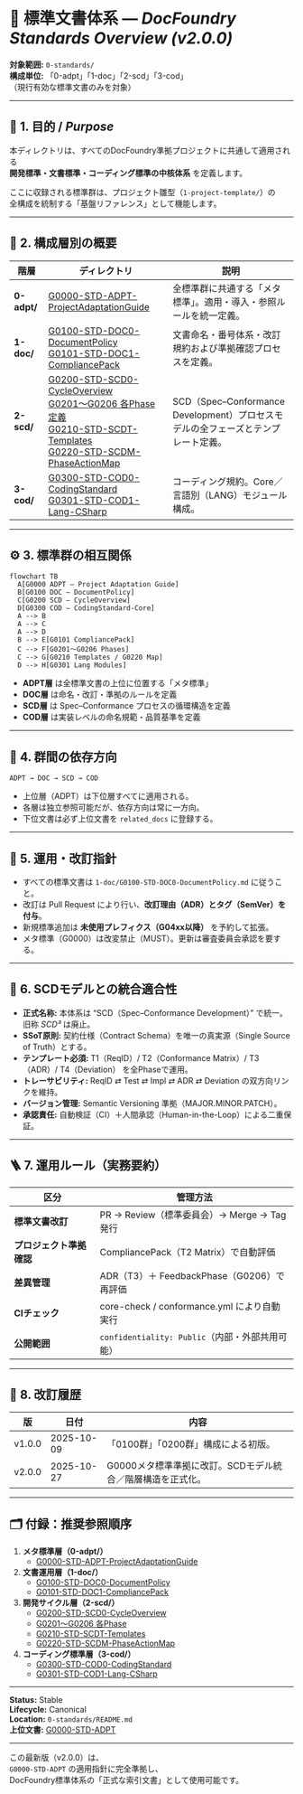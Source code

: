 # 📘 標準文書体系 — *DocFoundry Standards Overview (v2.0.0)*

**対象範囲:** `0-standards/`  
**構成単位:** 「0-adpt」「1-doc」「2-scd」「3-cod」  
（現行有効な標準文書のみを対象）

---

## 🧭 1. 目的 / *Purpose*
本ディレクトリは、すべてのDocFoundry準拠プロジェクトに共通して適用される  
**開発標準・文書標準・コーディング標準の中核体系** を定義します。  

ここに収録される標準群は、プロジェクト雛型（`1-project-template/`）の  
全構成を統制する「基盤リファレンス」として機能します。  

---

## 🧱 2. 構成層別の概要

| 階層 | ディレクトリ | 説明 |
|------|---------------|------|
| **0-adpt/** | [G0000-STD-ADPT-ProjectAdaptationGuide](0-adpt/G0000-STD-ADPT-ProjectAdaptationGuide.md) | 全標準群に共通する「メタ標準」。適用・導入・参照ルールを統一定義。 |
| **1-doc/** | [G0100-STD-DOC0-DocumentPolicy](1-doc/G0100-STD-DOC0-DocumentPolicy.md)<br>[G0101-STD-DOC1-CompliancePack](1-doc/G0101-STD-DOC1-CompliancePack.md) | 文書命名・番号体系・改訂規約および準拠確認プロセスを定義。 |
| **2-scd/** | [G0200-STD-SCD0-CycleOverview](2-scd/G0200-STD-SCD0-CycleOverview.md)<br>[G0201〜G0206 各Phase定義](2-scd/)<br>[G0210-STD-SCDT-Templates](2-scd/G0210-STD-SCDT-Templates.md)<br>[G0220-STD-SCDM-PhaseActionMap](2-scd/G0220-STD-SCDM-PhaseActionMap.md) | SCD（Spec–Conformance Development）プロセスモデルの全フェーズとテンプレート定義。 |
| **3-cod/** | [G0300-STD-COD0-CodingStandard](3-cod/G0300-STD-COD0-CodingStandard.md)<br>[G0301-STD-COD1-Lang-CSharp](3-cod/G0301-STD-COD1-Lang-CSharp.md) | コーディング規約。Core／言語別（LANG）モジュール構成。 |

---

## ⚙️ 3. 標準群の相互関係

```mermaid
flowchart TB
  A[G0000 ADPT – Project Adaptation Guide]
  B[G0100 DOC – DocumentPolicy]
  C[G0200 SCD – CycleOverview]
  D[G0300 COD – CodingStandard-Core]
  A --> B
  A --> C
  A --> D
  B --> E[G0101 CompliancePack]
  C --> F[G0201〜G0206 Phases]
  C --> G[G0210 Templates / G0220 Map]
  D --> H[G0301 Lang Modules]
```

- **ADPT層** は全標準文書の上位に位置する「メタ標準」  
- **DOC層** は命名・改訂・準拠のルールを定義  
- **SCD層** は Spec–Conformance プロセスの循環構造を定義  
- **COD層** は実装レベルの命名規範・品質基準を定義  

---

## 🔗 4. 群間の依存方向

```
ADPT → DOC → SCD → COD
```

- 上位層（ADPT）は下位層すべてに適用される。  
- 各層は独立参照可能だが、依存方向は常に一方向。  
- 下位文書は必ず上位文書を `related_docs` に登録する。  

---

## 🧩 5. 運用・改訂指針

- すべての標準文書は `1-doc/G0100-STD-DOC0-DocumentPolicy.md` に従うこと。  
- 改訂は Pull Request により行い、**改訂理由（ADR）とタグ（SemVer）を付与**。  
- 新規標準追加は **未使用プレフィクス（G04xx以降）** を予約して拡張。  
- メタ標準（G0000）は改変禁止（MUST）。更新は審査委員会承認を要する。  

---

## 🧭 6. SCDモデルとの統合適合性

- **正式名称:** 本体系は “SCD（Spec–Conformance Development）” で統一。旧称 *SCD³* は廃止。  
- **SSoT原則:** 契約仕様（Contract Schema）を唯一の真実源（Single Source of Truth）とする。  
- **テンプレート必須:** T1（ReqID）/ T2（Conformance Matrix）/ T3（ADR）/ T4（Deviation） を全Phaseで運用。  
- **トレーサビリティ:** ReqID ⇄ Test ⇄ Impl ⇄ ADR ⇄ Deviation の双方向リンクを維持。  
- **バージョン管理:** Semantic Versioning 準拠（MAJOR.MINOR.PATCH）。  
- **承認責任:** 自動検証（CI）＋人間承認（Human-in-the-Loop）による二重保証。  

---

## 🪜 7. 運用ルール（実務要約）

| 区分 | 管理方法 |
|------|-----------|
| **標準文書改訂** | PR → Review（標準委員会）→ Merge → Tag発行 |
| **プロジェクト準拠確認** | CompliancePack（T2 Matrix）で自動評価 |
| **差異管理** | ADR（T3）＋ FeedbackPhase（G0206）で再評価 |
| **CIチェック** | core-check / conformance.yml により自動実行 |
| **公開範囲** | `confidentiality: Public`（内部・外部共用可能） |

---

## 🧾 8. 改訂履歴

| 版 | 日付 | 内容 |
|----|------|------|
| v1.0.0 | 2025-10-09 | 「0100群」「0200群」構成による初版。 |
| v2.0.0 | 2025-10-27 | G0000メタ標準準拠に改訂。SCDモデル統合／階層構造を正式化。 |

---

## 🗂️ 付録：推奨参照順序

1. **メタ標準層（0-adpt/）**  
   - [G0000-STD-ADPT-ProjectAdaptationGuide](0-adpt/G0000-STD-ADPT-ProjectAdaptationGuide.md)
2. **文書運用層（1-doc/）**  
   - [G0100-STD-DOC0-DocumentPolicy](1-doc/G0100-STD-DOC0-DocumentPolicy.md)  
   - [G0101-STD-DOC1-CompliancePack](1-doc/G0101-STD-DOC1-CompliancePack.md)
3. **開発サイクル層（2-scd/）**  
   - [G0200-STD-SCD0-CycleOverview](2-scd/G0200-STD-SCD0-CycleOverview.md)  
   - [G0201〜G0206 各Phase](2-scd/)  
   - [G0210-STD-SCDT-Templates](2-scd/G0210-STD-SCDT-Templates.md)  
   - [G0220-STD-SCDM-PhaseActionMap](2-scd/G0220-STD-SCDM-PhaseActionMap.md)
4. **コーディング標準層（3-cod/）**  
   - [G0300-STD-COD0-CodingStandard](3-cod/G0300-STD-COD0-CodingStandard.md)  
   - [G0301-STD-COD1-Lang-CSharp](3-cod/G0301-STD-COD1-Lang-CSharp.md)

---

**Status:** Stable  
**Lifecycle:** Canonical  
**Location:** `0-standards/README.md`  
**上位文書:** [G0000-STD-ADPT](0-adpt/G0000-STD-ADPT-ProjectAdaptationGuide.md)

---

この最新版（v2.0.0）は、  
`G0000-STD-ADPT` の適用指針に完全準拠し、  
DocFoundry標準体系の「正式な索引文書」として使用可能です。  
